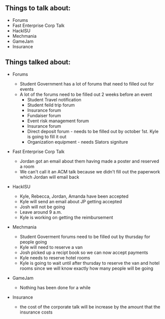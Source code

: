 ﻿Things to talk about:
---------------------

- Forums
- Fast Enterprise Corp Talk
- HackISU
- Mechmania
- GameJam
- Insurance

Things talked about:
--------------------

- Forums
   - Student Government has a lot of forums that need to filled out for events
   - A lot of the forums need to be filled out 2 weeks before an event
      - Student Travel notification
      - Student feild trip forum
      - Insurance forum
      - Fundaiser forum
      - Event risk management forum
      - Insurance forum
      - Direct deposit forum - needs to be filled out by october 1st. Kyle is going to fill it out
      - Organization equipment - needs Slators signiture

- Fast Enterprise Corp Talk
   - Jordan got an email about them having made a poster and reserved a room
   - We can't call it an ACM talk because we didn't fill out the paperwork which Jordan will email back

- HackISU
   - Kyle, Rebecca, Jordan, Amanda have been accepted
   - Kyle will send an email about JP getting accepted
   - Josh will not be going
   - Leave around 9 a.m.
   - Kyle is working on getting the reimbursement

- Mechmania
   - Student Goverment forums need to be filled out by thursday for people going
   - Kyle will need to reserve a van
   - Josh picked up a recipt book so we can now accept payments
   - Kyle needs to reserve hotel rooms
   - Kyle is going to wait until after thursday to reserve the van and hotel rooms since we will know exactly how many people will be going

- GameJam
   - Nothing has been done for a while

- Insurance
   - the cost of the corporate talk will be increase by the amount that the insurance costs